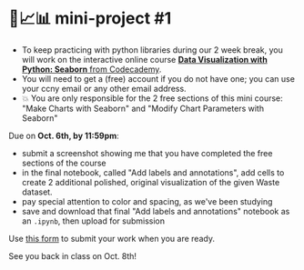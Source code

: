 # 🤖📈📊 mini-project #1

- To keep practicing with python libraries during our 2 week break, you will work on the interactive online course [**Data Visualization with Python: Seaborn** from Codecademy](https://www.codecademy.com/learn/data-visualization-with-python-seaborn).
- You will need to get a (free) account if you do not have one; you can use your ccny email or any other email address.
- 💥 You are only responsible for the 2 free sections of this mini course: "Make Charts with Seaborn" and "Modify Chart Parameters with Seaborn"

Due on **Oct. 6th, by 11:59pm**:
- submit a screenshot showing me that you have completed the free sections of the course
- in the final notebook, called "Add labels and annotations", add cells to create 2 additional polished, original visualization of the given Waste dataset.
- pay special attention to color and spacing, as we've been studying
- save and download that final "Add labels and annotations" notebook as an `.ipynb`, then upload for submission

Use [this form](https://airtable.com/app8wCIzUG0DBWhOq/shrIq5NZ9oRwrSePb) to submit your work when you are ready.

See you back in class on Oct. 8th!

